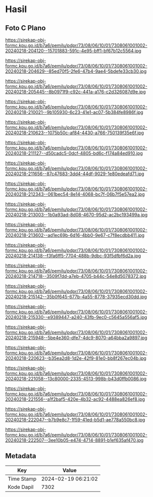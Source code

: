 # Hasil

## Foto C Plano

https://sirekap-obj-formc.kpu.go.id/b7a6/pemilu/pdpr/73/08/06/10/01/7308061001002-20240218-204120--15701883-591c-4e95-bff1-bf67b12c5564.jpg

https://sirekap-obj-formc.kpu.go.id/b7a6/pemilu/pdpr/73/08/06/10/01/7308061001002-20240218-204629--85ed70f5-2fe6-47b4-9ae4-5bdefe33cb30.jpg

https://sirekap-obj-formc.kpu.go.id/b7a6/pemilu/pdpr/73/08/06/10/01/7308061001002-20240218-205445--8b0971f9-c92c-441a-a176-c2d326087d9e.jpg

https://sirekap-obj-formc.kpu.go.id/b7a6/pemilu/pdpr/73/08/06/10/01/7308061001002-20240218-210021--9b105930-6c23-41e1-ac07-5b384fe8986f.jpg

https://sirekap-obj-formc.kpu.go.id/b7a6/pemilu/pdpr/73/08/06/10/01/7308061001002-20240218-210623--1075b50c-af84-4430-a766-750139f35e6f.jpg

https://sirekap-obj-formc.kpu.go.id/b7a6/pemilu/pdpr/73/08/06/10/01/7308061001002-20240218-211127--d50cadc5-0dcf-4805-bd6c-f174a84ed910.jpg

https://sirekap-obj-formc.kpu.go.id/b7a6/pemilu/pdpr/73/08/06/10/01/7308061001002-20240218-211656--87c47683-3dd4-44df-9029-1e80edeafd71.jpg

https://sirekap-obj-formc.kpu.go.id/b7a6/pemilu/pdpr/73/08/06/10/01/7308061001002-20240218-212343--061bec54-8e14-4068-bc7f-06b7f5e57ea2.jpg

https://sirekap-obj-formc.kpu.go.id/b7a6/pemilu/pdpr/73/08/06/10/01/7308061001002-20240218-213003--1b0a93ad-8d08-4670-95d2-ac2bc193499a.jpg

https://sirekap-obj-formc.kpu.go.id/b7a6/pemilu/pdpr/73/08/06/10/01/7308061001002-20240218-213602--ad1ec69b-6d16-4bb0-9e67-c7f8ecdbb411.jpg

https://sirekap-obj-formc.kpu.go.id/b7a6/pemilu/pdpr/73/08/06/10/01/7308061001002-20240218-214138--f3fa6ff5-7704-488b-9dbc-93f5dfbf6d2a.jpg

https://sirekap-obj-formc.kpu.go.id/b7a6/pemilu/pdpr/73/08/06/10/01/7308061001002-20240218-214718--3509f7dd-a7eb-4705-b44c-54e8d5078372.jpg

https://sirekap-obj-formc.kpu.go.id/b7a6/pemilu/pdpr/73/08/06/10/01/7308061001002-20240218-215142--35b0f645-677b-4a55-8778-37935ecd30dd.jpg

https://sirekap-obj-formc.kpu.go.id/b7a6/pemilu/pdpr/73/08/06/10/01/7308061001002-20240218-215330--e9389447-a240-43fb-9ec0-c5645a556af5.jpg

https://sirekap-obj-formc.kpu.go.id/b7a6/pemilu/pdpr/73/08/06/10/01/7308061001002-20240218-215948--5be4e360-dfe7-4dc9-8070-a64bba2a9897.jpg

https://sirekap-obj-formc.kpu.go.id/b7a6/pemilu/pdpr/73/08/06/10/01/7308061001002-20240218-220623--b35ea2d8-1d2e-42f9-81e0-bb8f267ec04b.jpg

https://sirekap-obj-formc.kpu.go.id/b7a6/pemilu/pdpr/73/08/06/10/01/7308061001002-20240218-221058--13c80000-2335-4513-998b-b43d0ffb0086.jpg

https://sirekap-obj-formc.kpu.go.id/b7a6/pemilu/pdpr/73/08/06/10/01/7308061001002-20240218-221556--a1f2baf5-420e-4b32-ac92-4488ea826ef8.jpg

https://sirekap-obj-formc.kpu.go.id/b7a6/pemilu/pdpr/73/08/06/10/01/7308061001002-20240218-222047--b7b9e8c7-1f59-41ed-b5d1-ae778a550bc8.jpg

https://sirekap-obj-formc.kpu.go.id/b7a6/pemilu/pdpr/73/08/06/10/01/7308061001002-20240218-222507--3ee10b05-e474-4714-8891-b1ef635af470.jpg


## Metadata

| Key        | Value               |
| ---------- | ------------------- |
| Time Stamp | 2024-02-19 06:21:02 |
| Kode Dapil | 7302                |



